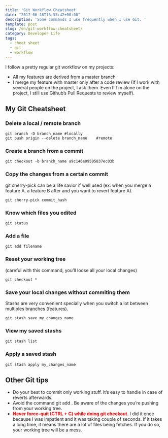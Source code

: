 ```yaml
---
title: 'Git Workflow Cheatsheet'
date: "2017-06-18T16:55:42+00:00"
description: 'Some commands I use frequently when I use Git. '
template: post
slug: /en/git-workflow-cheatsheet/
category: Developer Life
tags:
  - cheat sheet
  - git
  - workflow
---
```

I follow a pretty regular git workflow on my projects:

* All my features are derived from a master branch
* I merge my feature with master only after a code review (If I work with several people on the project, I ask them. Even If I&rsquo;m alone on the project, I still use Github&rsquo;s Pull Requests to review myself).

## My Git Cheatsheet

### Delete a local / remote branch

```
git branch -D branch_name #locally
git push origin --delete branch_name    #remote
```

### Create a branch from a commit

```git checkout -b branch_name a9c146a09505837ec03b```

### Copy the changes from a certain commit

git cherry-pick can be a life savior if well used (ex: when you merge a feature A, a feature B after and you want to revert feature A).

```git cherry-pick commit_hash```

### Know which files you edited

```git status```

### Add a file

```git add filename```

### Reset your working tree

(careful with this command, you&rsquo;ll loose all your local changes)

```git checkout *```

### Save your local changes without commiting them

Stashs are very convenient specially when you switch a lot between multiples branches (features).

```git stash save my_changes_name```

### View my saved stashs

```git stash list```

### Apply a saved stash

```git stash apply my_changes_name```

## Other Git tips

* Do your best to commit only working stuff. It&rsquo;s easy to handle in case of reverts afterwards.
* Avoid the command git add . Be aware of the changes you&rsquo;re pushing from your working tree.
* <span style="color: #ff0000;"><strong>Never force-quit (CTRL + C) while doing git checkout</strong></span>. I did it once because I was impatient and it was taking couple of seconds. If it takes a long time, it means there are a lot of files being fetches. If you do so, your working tree will be a mess.
